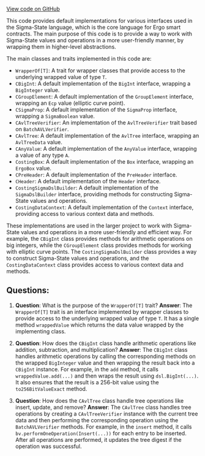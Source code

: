 [View code on GitHub](sigmastate-interpreterhttps://github.com/ScorexFoundation/sigmastate-interpreter/interpreter/shared/src/main/scala/sigmastate/eval/CostingDataContext.scala)

This code provides default implementations for various interfaces used in the Sigma-State language, which is the core language for Ergo smart contracts. The main purpose of this code is to provide a way to work with Sigma-State values and operations in a more user-friendly manner, by wrapping them in higher-level abstractions.

The main classes and traits implemented in this code are:

- `WrapperOf[T]`: A trait for wrapper classes that provide access to the underlying wrapped value of type `T`.
- `CBigInt`: A default implementation of the `BigInt` interface, wrapping a `BigInteger` value.
- `CGroupElement`: A default implementation of the `GroupElement` interface, wrapping an `Ecp` value (elliptic curve point).
- `CSigmaProp`: A default implementation of the `SigmaProp` interface, wrapping a `SigmaBoolean` value.
- `CAvlTreeVerifier`: An implementation of the `AvlTreeVerifier` trait based on `BatchAVLVerifier`.
- `CAvlTree`: A default implementation of the `AvlTree` interface, wrapping an `AvlTreeData` value.
- `CAnyValue`: A default implementation of the `AnyValue` interface, wrapping a value of any type `A`.
- `CostingBox`: A default implementation of the `Box` interface, wrapping an `ErgoBox` value.
- `CPreHeader`: A default implementation of the `PreHeader` interface.
- `CHeader`: A default implementation of the `Header` interface.
- `CostingSigmaDslBuilder`: A default implementation of the `SigmaDslBuilder` interface, providing methods for constructing Sigma-State values and operations.
- `CostingDataContext`: A default implementation of the `Context` interface, providing access to various context data and methods.

These implementations are used in the larger project to work with Sigma-State values and operations in a more user-friendly and efficient way. For example, the `CBigInt` class provides methods for arithmetic operations on big integers, while the `CGroupElement` class provides methods for working with elliptic curve points. The `CostingSigmaDslBuilder` class provides a way to construct Sigma-State values and operations, and the `CostingDataContext` class provides access to various context data and methods.
## Questions: 
 1. **Question**: What is the purpose of the `WrapperOf[T]` trait?
   **Answer**: The `WrapperOf[T]` trait is an interface implemented by wrapper classes to provide access to the underlying wrapped value of type `T`. It has a single method `wrappedValue` which returns the data value wrapped by the implementing class.

2. **Question**: How does the `CBigInt` class handle arithmetic operations like addition, subtraction, and multiplication?
   **Answer**: The `CBigInt` class handles arithmetic operations by calling the corresponding methods on the wrapped `BigInteger` value and then wrapping the result back into a `CBigInt` instance. For example, in the `add` method, it calls `wrappedValue.add(...)` and then wraps the result using `dsl.BigInt(...)`. It also ensures that the result is a 256-bit value using the `to256BitValueExact` method.

3. **Question**: How does the `CAvlTree` class handle tree operations like insert, update, and remove?
   **Answer**: The `CAvlTree` class handles tree operations by creating a `CAvlTreeVerifier` instance with the current tree data and then performing the corresponding operation using the `BatchAVLVerifier` methods. For example, in the `insert` method, it calls `bv.performOneOperation(Insert(...))` for each entry to be inserted. After all operations are performed, it updates the tree digest if the operation was successful.